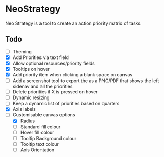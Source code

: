 # NeoStrategy

Neo Strategy is a tool to create an action priority matrix of tasks.

## Todo

- [ ] Theming
- [x] Add Priorities via text field
- [x] Allow optional resources/priority fields
- [x] Tooltips on hover
- [x] Add priority item when clicking a blank space on canvas
- [ ] Add a screenshot tool to export the as a PNG/PDF that shows the left sidenav and all the priorities
- [ ] Delete priorities if X is pressed on hover
- [ ] Dynamic resizing
- [ ] Keep a dynamic list of priorities based on quarters
- [x] Axis labels
- [ ] Customisable canvas options
  - [x] Radius
  - [ ] Standard fill colour
  - [ ] Hover fill colour
  - [ ] Tooltip Background colour
  - [ ] Tooltip text colour
  - [ ] Axis Orientation
